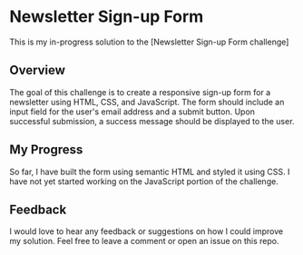 # Newsletter Sign-up Form

This is my in-progress solution to the [Newsletter Sign-up Form challenge]

## Overview

The goal of this challenge is to create a responsive sign-up form for a newsletter using HTML, CSS, and JavaScript. The form should include an input field for the user's email address and a submit button. Upon successful submission, a success message should be displayed to the user.

## My Progress

So far, I have built the form using semantic HTML and styled it using CSS. I have not yet started working on the JavaScript portion of the challenge.

## Feedback

I would love to hear any feedback or suggestions on how I could improve my solution. Feel free to leave a comment or open an issue on this repo.
